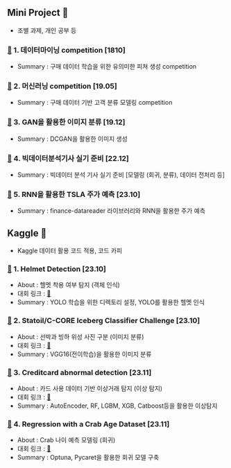 ## Mini Project  🚀
- 조별 과제, 개인 공부 등

### [🔗](https://github.com/Lee-han-seok/Mini_Project/tree/main/%5B18.10%5D%20%EB%8D%B0%EC%9D%B4%ED%84%B0%EB%A7%88%EC%9D%B4%EB%8B%9D%20kaggle%20competition) 1. 데이터마이닝 competition  [1810]
  - Summary : 구매 데이터 학습을 위한 유의미한 피쳐 생성 competition

### [🔗](https://github.com/Lee-han-seok/Mini_Project/tree/main/%5B19.05%5D%20%EB%A8%B8%EC%8B%A0%EB%9F%AC%EB%8B%9D%20kaggle%20competition) 2. 머신러닝 competition  [19.05]
  - Summary : 구매 데이터 기반 고객 분류 모델링 competition

### [🔗](https://github.com/Lee-han-seok/Mini_Project/tree/main/%5B19.12%5D%20GAN%EC%9D%84%20%ED%99%9C%EC%9A%A9%ED%95%9C%20%EC%9D%B4%EB%AF%B8%EC%A7%80%20%EC%83%9D%EC%84%B1(%EB%94%A5%EB%9F%AC%EB%8B%9D%20%EA%B3%BC%EB%AA%A9%20%ED%94%84%EB%A1%9C%EC%A0%9D%ED%8A%B8)) 3. GAN을 활용한 이미지 분류  [19.12]
  - Summary :  DCGAN을 활용한 이미지 생성

### [🔗](https://github.com/Lee-han-seok/Mini_Project/tree/main/%5B22.12%5D%20%EB%B9%85%EB%B6%84%EA%B8%B0%20%EC%8B%A4%EA%B8%B0%20%EC%A4%80%EB%B9%84) 4. 빅데이터분석기사 실기 준비  [22.12]
  - Summary : 빅데이터 분석 기사 실기 준비 [모델링 (회귀, 분류), 데이터 전처리 등]

### [🔗](https://github.com/Lee-han-seok/Mini_Project/tree/main/%5B23.10%5D%20RNN%EC%9D%84%ED%99%9C%EC%9A%A9%ED%95%9CTSLA%EC%A3%BC%EA%B0%80%EC%98%88%EC%B8%A1) 5. RNN을 활용한 TSLA 주가 예측  [23.10]
  - Summary : finance-datareader 라이브러리와 RNN을 활용한 주가 예측

## Kaggle 🌊
- Kaggle 데이터 활용 코드 적용, 코드 카피

### [🔗](https://github.com/Lee-han-seok/Mini_Project/tree/main/%5B23.10%5D%20Helmet%20Detection) 1. Helmet Detection [23.10]
  - About : 헬멧 착용 여부 탐지 (객체 인식)
  - 대회 링크 : [🔗](https://www.kaggle.com/datasets/andrewmvd/hard-hat-detection/data)
  - Summary : YOLO 학습을 위한 디렉토리 설정, YOLO를 활용한 헬멧 인식

### [🔗](https://github.com/Lee-han-seok/Mini_Project/tree/main/%5B23.10%5D%20statoil_c_core) 2. Statoil/C-CORE Iceberg Classifier Challenge [23.10]
  - About : 선박과 빙하 위성 사진 구분 (이미지 분류)
  - 대회 링크 : [🔗](https://www.kaggle.com/c/statoil-iceberg-classifier-challenge/overview)
  - Summary : VGG16(전이학습)을 활용한 이미지 분류

### [🔗](https://github.com/Lee-han-seok/Mini_Project/tree/main/%5B23.11%5D%20creditcard_abnormal_detection) 3. Creditcard abnormal detection [23.11]
  - About : 카드 사용 데이터 기반 이상거래 탐지 (이상 탐지)
  - 대회 링크 : [🔗](https://www.kaggle.com/datasets/mlg-ulb/creditcardfraud)
  - Summary : AutoEncoder, RF, LGBM, XGB, Catboost등을 활용한 이상탐지

### [🔗](https://github.com/Lee-han-seok/Mini_Project/tree/main/%5B23.11%5D%20crab%20age%20predict) 4. Regression with a Crab Age Dataset [23.11]
  - About : Crab 나이 예측 모델링 (회귀)
  - 대회 링크 : [🔗](https://www.kaggle.com/competitions/playground-series-s3e16/overview)
  - Summary : Optuna, Pycaret을 활용한 회귀 모델 구축
